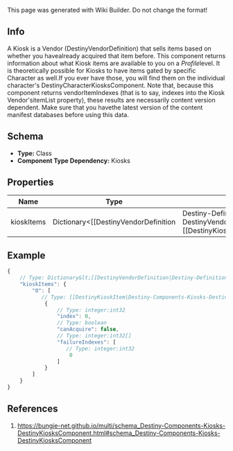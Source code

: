 <span class="wiki-builder">This page was generated with Wiki Builder. Do not change the format!</span>

## Info
A Kiosk is a Vendor (DestinyVendorDefinition) that sells items based on whether you havealready acquired that item before. This component returns information about what Kiosk items are available to you on a *Profile*level.  It is theoretically possible for Kiosks to have items gated by specific Character as well.If you ever have those, you will find them on the individual character's DestinyCharacterKiosksComponent. Note that, because this component returns vendorItemIndexes (that is to say, indexes into the Kiosk Vendor'sitemList property), these results are necessarily content version dependent.  Make sure that you havethe latest version of the content manifest databases before using this data.

## Schema
* **Type:** Class
* **Component Type Dependency:** Kiosks

## Properties
Name | Type | Description
---- | ---- | -----------
kioskItems | Dictionary&lt;[[DestinyVendorDefinition|Destiny-Definitions-DestinyVendorDefinition]]:ManifestDefinition:integer:uint32,[[DestinyKioskItem|Destiny-Components-Kiosks-DestinyKioskItem]][]&gt; | A dictionary keyed by the Kiosk Vendor's hash identifier (use it to look up the DestinyVendorDefinitionfor the relevant kiosk vendor), and whose value is a list of all the items that the user can &quot;see&quot; inthe Kiosk, and any other interesting metadata.

## Example
```javascript
{
    // Type: Dictionary&lt;[[DestinyVendorDefinition|Destiny-Definitions-DestinyVendorDefinition]]:ManifestDefinition:integer:uint32,[[DestinyKioskItem|Destiny-Components-Kiosks-DestinyKioskItem]][]&gt;
    "kioskItems": {
        "0": [
           // Type: [[DestinyKioskItem|Destiny-Components-Kiosks-DestinyKioskItem]]
            {
                // Type: integer:int32
                "index": 0,
                // Type: boolean
                "canAcquire": false,
                // Type: integer:int32[]
                "failureIndexes": [
                   // Type: integer:int32
                    0
                ]
            }
        ]
    }
}

```

## References
1. https://bungie-net.github.io/multi/schema_Destiny-Components-Kiosks-DestinyKiosksComponent.html#schema_Destiny-Components-Kiosks-DestinyKiosksComponent
